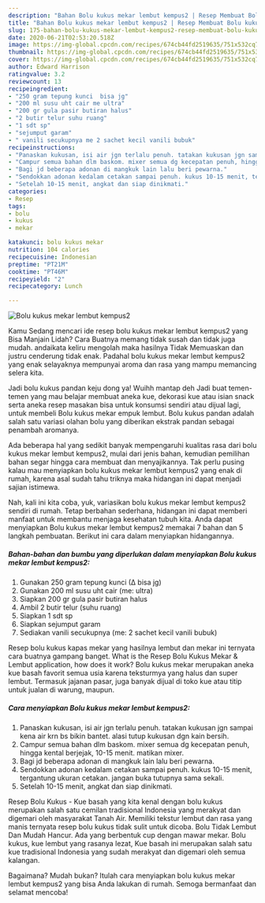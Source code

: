 ```yaml
---
description: "Bahan Bolu kukus mekar lembut kempus2 | Resep Membuat Bolu kukus mekar lembut kempus2 Yang Enak Banget"
title: "Bahan Bolu kukus mekar lembut kempus2 | Resep Membuat Bolu kukus mekar lembut kempus2 Yang Enak Banget"
slug: 175-bahan-bolu-kukus-mekar-lembut-kempus2-resep-membuat-bolu-kukus-mekar-lembut-kempus2-yang-enak-banget
date: 2020-06-21T02:53:20.518Z
image: https://img-global.cpcdn.com/recipes/674cb44fd2519635/751x532cq70/bolu-kukus-mekar-lembut-kempus2-foto-resep-utama.jpg
thumbnail: https://img-global.cpcdn.com/recipes/674cb44fd2519635/751x532cq70/bolu-kukus-mekar-lembut-kempus2-foto-resep-utama.jpg
cover: https://img-global.cpcdn.com/recipes/674cb44fd2519635/751x532cq70/bolu-kukus-mekar-lembut-kempus2-foto-resep-utama.jpg
author: Edward Harrison
ratingvalue: 3.2
reviewcount: 13
recipeingredient:
- "250 gram tepung kunci  bisa jg"
- "200 ml susu uht cair me ultra"
- "200 gr gula pasir butiran halus"
- "2 butir telur suhu ruang"
- "1 sdt sp"
- "sejumput garam"
- " vanili secukupnya me 2 sachet kecil vanili bubuk"
recipeinstructions:
- "Panaskan kukusan, isi air jgn terlalu penuh. tatakan kukusan jgn sampai kena air krn bs bikin bantet. alasi tutup kukusan dgn kain bersih."
- "Campur semua bahan dlm baskom. mixer semua dg kecepatan penuh, hingga kental berjejak, 10-15 menit. matikan mixer."
- "Bagi jd beberapa adonan di mangkuk lain lalu beri pewarna."
- "Sendokkan adonan kedalam cetakan sampai penuh. kukus 10-15 menit, tergantung ukuran cetakan. jangan buka tutupnya sama sekali."
- "Setelah 10-15 menit, angkat dan siap dinikmati."
categories:
- Resep
tags:
- bolu
- kukus
- mekar

katakunci: bolu kukus mekar 
nutrition: 104 calories
recipecuisine: Indonesian
preptime: "PT21M"
cooktime: "PT46M"
recipeyield: "2"
recipecategory: Lunch

---
```



![Bolu kukus mekar lembut kempus2](https://img-global.cpcdn.com/recipes/674cb44fd2519635/751x532cq70/bolu-kukus-mekar-lembut-kempus2-foto-resep-utama.jpg)

Kamu Sedang mencari ide resep bolu kukus mekar lembut kempus2 yang Bisa Manjain Lidah? Cara Buatnya memang tidak susah dan tidak juga mudah. andaikata keliru mengolah maka hasilnya Tidak Memuaskan dan justru cenderung tidak enak. Padahal bolu kukus mekar lembut kempus2 yang enak selayaknya mempunyai aroma dan rasa yang mampu memancing selera kita.

Jadi bolu kukus pandan keju dong ya! Wuihh mantap deh Jadi buat temen-temen yang mau belajar membuat aneka kue, dekorasi kue atau isian snack serta aneka resep masakan bisa untuk konsumsi sendiri atau dijual lagi, untuk membeli Bolu kukus mekar empuk lembut. Bolu kukus pandan adalah salah satu variasi olahan bolu yang diberikan ekstrak pandan sebagai penambah aromanya.

Ada beberapa hal yang sedikit banyak mempengaruhi kualitas rasa dari bolu kukus mekar lembut kempus2, mulai dari jenis bahan, kemudian pemilihan bahan segar hingga cara membuat dan menyajikannya. Tak perlu pusing kalau mau menyiapkan bolu kukus mekar lembut kempus2 yang enak di rumah, karena asal sudah tahu triknya maka hidangan ini dapat menjadi sajian istimewa.


Nah, kali ini kita coba, yuk, variasikan bolu kukus mekar lembut kempus2 sendiri di rumah. Tetap berbahan sederhana, hidangan ini dapat memberi manfaat untuk membantu menjaga kesehatan tubuh kita. Anda dapat menyiapkan Bolu kukus mekar lembut kempus2 memakai 7 bahan dan 5 langkah pembuatan. Berikut ini cara dalam menyiapkan hidangannya.

<!--inarticleads1-->

##### Bahan-bahan dan bumbu yang diperlukan dalam menyiapkan Bolu kukus mekar lembut kempus2:

1. Gunakan 250 gram tepung kunci (∆ bisa jg)
1. Gunakan 200 ml susu uht cair (me: ultra)
1. Siapkan 200 gr gula pasir butiran halus
1. Ambil 2 butir telur (suhu ruang)
1. Siapkan 1 sdt sp
1. Siapkan sejumput garam
1. Sediakan  vanili secukupnya (me: 2 sachet kecil vanili bubuk)


Resep bolu kukus kapas mekar yang hasilnya lembut dan mekar ini ternyata cara buatnya gampang banget. What is the Resep Bolu Kukus Mekar &amp; Lembut application, how does it work? Bolu kukus mekar merupakan aneka kue basah favorit semua usia karena teksturmya yang halus dan super lembut. Termasuk jajanan pasar, juga banyak dijual di toko kue atau titip untuk jualan di warung, maupun. 

<!--inarticleads2-->

##### Cara menyiapkan Bolu kukus mekar lembut kempus2:

1. Panaskan kukusan, isi air jgn terlalu penuh. tatakan kukusan jgn sampai kena air krn bs bikin bantet. alasi tutup kukusan dgn kain bersih.
1. Campur semua bahan dlm baskom. mixer semua dg kecepatan penuh, hingga kental berjejak, 10-15 menit. matikan mixer.
1. Bagi jd beberapa adonan di mangkuk lain lalu beri pewarna.
1. Sendokkan adonan kedalam cetakan sampai penuh. kukus 10-15 menit, tergantung ukuran cetakan. jangan buka tutupnya sama sekali.
1. Setelah 10-15 menit, angkat dan siap dinikmati.


Resep Bolu Kukus - Kue basah yang kita kenal dengan bolu kukus merupakan salah satu cemilan tradisional Indonesia yang merakyat dan digemari oleh masyarakat Tanah Air. Memiliki tekstur lembut dan rasa yang manis ternyata resep bolu kukus tidak sulit untuk dicoba. Bolu Tidak Lembut Dan Mudah Hancur. Ada yang berbentuk cup dengan mawar mekar. Bolu kukus, kue lembut yang rasanya lezat, Kue basah ini merupakan salah satu kue tradisional Indonesia yang sudah merakyat dan digemari oleh semua kalangan. 

Bagaimana? Mudah bukan? Itulah cara menyiapkan bolu kukus mekar lembut kempus2 yang bisa Anda lakukan di rumah. Semoga bermanfaat dan selamat mencoba!
